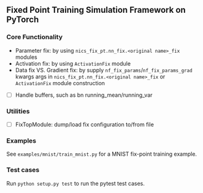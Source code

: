 ## Fixed Point Training Simulation Framework on PyTorch

### Core Functionality
- Parameter fix: by using `nics_fix_pt.nn_fix.<original name>_fix` modules
- Activation fix: by using `ActivationFix` module
- Data fix VS. Gradient fix: by supply `nf_fix_params`/`nf_fix_params_grad` kwargs args
      in `nics_fix_pt.nn_fix.<original name>_fix` or `ActivationFix` module construction
- [ ] Handle buffers, such as bn running_mean/running_var

### Utilities
- [ ] FixTopModule: dump/load fix configuration to/from file

### Examples
See `examples/mnist/train_mnist.py` for a MNIST fix-point training example.

### Test cases

Run `python setup.py test` to run the pytest test cases.
